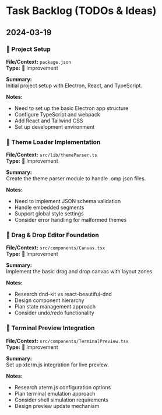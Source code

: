 # Task Backlog (TODOs & Ideas)

## 2024-03-19

### 🔧 Project Setup
**File/Context:** `package.json`  
**Type:** 🚧 Improvement

**Summary:**  
Initial project setup with Electron, React, and TypeScript.

**Notes:**  
- Need to set up the basic Electron app structure
- Configure TypeScript and webpack
- Add React and Tailwind CSS
- Set up development environment

### 🔧 Theme Loader Implementation
**File/Context:** `src/lib/themeParser.ts`  
**Type:** 🚧 Improvement

**Summary:**  
Create the theme parser module to handle .omp.json files.

**Notes:**  
- Need to implement JSON schema validation
- Handle embedded segments
- Support global style settings
- Consider error handling for malformed themes

### 🔧 Drag & Drop Editor Foundation
**File/Context:** `src/components/Canvas.tsx`  
**Type:** 🚧 Improvement

**Summary:**  
Implement the basic drag and drop canvas with layout zones.

**Notes:**  
- Research dnd-kit vs react-beautiful-dnd
- Design component hierarchy
- Plan state management approach
- Consider undo/redo functionality

### 🔧 Terminal Preview Integration
**File/Context:** `src/components/TerminalPreview.tsx`  
**Type:** 🚧 Improvement

**Summary:**  
Set up xterm.js integration for live preview.

**Notes:**  
- Research xterm.js configuration options
- Plan terminal emulation approach
- Consider shell simulation requirements
- Design preview update mechanism 